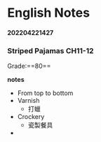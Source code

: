 # English Notes

#### 202204221427
### Striped Pajamas CH11-12
Grade:==80==

**notes**
- From top to bottom
- Varnish
	- 打蠟
- Crockery
	- 瓷製餐具
- 










